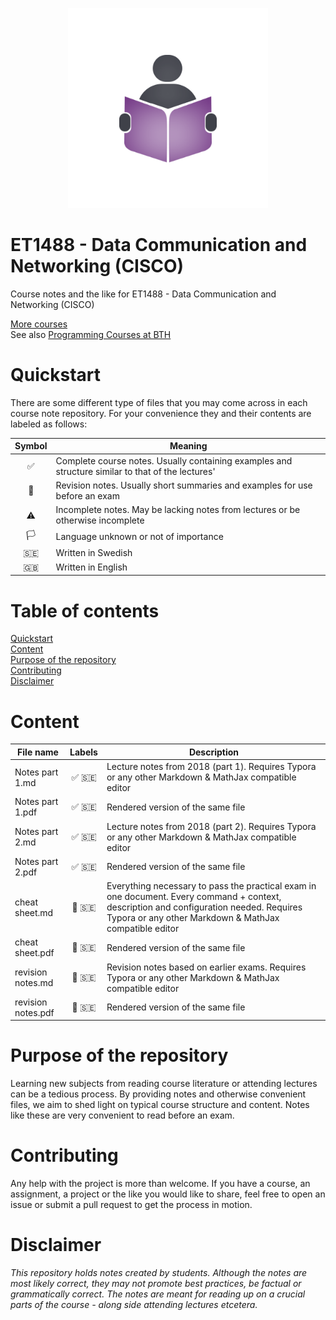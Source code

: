 <p align="center">
  <img alt="Logo" src="https://github.com/CourseNotesBTH/ET1488/raw/master/logo.png">
</p>

ET1488 - Data Communication and Networking (CISCO)
======

Course notes and the like for ET1488 - Data Communication and Networking (CISCO)

[More courses](https://github.com/CourseNotesBTH) <br />
See also [Programming Courses at BTH](https://github.com/ProgrammingCoursesBTH)

# Quickstart
<a name="quickstart"></a>

There are some different type of files that you may come across in each course note repository. For your convenience they and their contents are labeled as follows:

| Symbol | Meaning                                  |
| :----: | ---------------------------------------- |
|   ✅    | Complete course notes. Usually containing examples and structure similar to that of the lectures' |
|   📝   | Revision notes. Usually short summaries and examples for use before an exam |
|   ⚠️   | Incomplete notes. May be lacking notes from lectures or be otherwise incomplete |
|  🏳️   | Language unknown or not of importance    |
|  🇸🇪  | Written in Swedish                       |
|  🇬🇧  | Written in English                       |

# Table of contents

[Quickstart](#quickstart)<br/>
[Content]("#content")<br />
[Purpose of the repository]("#purpose")<br />
[Contributing](#contributing)<br/>
[Disclaimer](#disclaimer)

# Content
<a name="content"></a>

| File name          |  Labels  | Description                              |
| ------------------ | :------: | ---------------------------------------- |
| Notes part 1.md    | ✅  🇸🇪  | Lecture notes from 2018 (part 1). Requires Typora or any other Markdown & MathJax compatible editor |
| Notes part 1.pdf   | ✅  🇸🇪  | Rendered version of the same file        |
| Notes part 2.md    | ✅  🇸🇪  | Lecture notes from 2018 (part 2). Requires Typora or any other Markdown & MathJax compatible editor |
| Notes part 2.pdf   | ✅  🇸🇪  | Rendered version of the same file        |
| cheat sheet.md     | 📝  🇸🇪 | Everything necessary to pass the practical exam in one document. Every command + context, description and configuration needed. Requires Typora or any other Markdown & MathJax compatible editor |
| cheat sheet.pdf    | 📝  🇸🇪 | Rendered version of the same file        |
| revision notes.md  | 📝  🇸🇪 | Revision notes based on earlier exams. Requires Typora or any other Markdown & MathJax compatible editor |
| revision notes.pdf | 📝  🇸🇪 | Rendered version of the same file        |

# Purpose of the repository
<a name="purpose"></a>

Learning new subjects from reading course literature or attending lectures can be a tedious process. By providing notes and otherwise convenient files, we aim to shed light on typical course structure and content. Notes like these are very convenient to read before an exam.

# Contributing
<a name="contributing"></a>

Any help with the project is more than welcome. If you have a course, an assignment, a project or the like you would like to share, feel free to open an issue or submit a pull request to get the process in motion.

# Disclaimer
<a name="disclaimer"></a>

_This repository holds notes created by students. Although the notes are most likely correct, they may not promote best practices, be factual or grammatically correct. The notes are meant for reading up on a crucial parts of the course - along side attending lectures etcetera._
